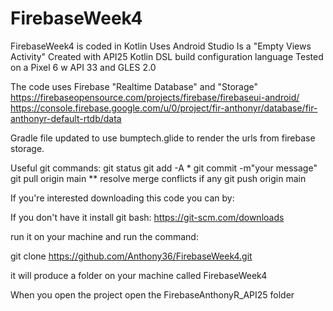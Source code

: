 # FirebaseWeek4
FirebaseWeek4 is coded in Kotlin
Uses Android Studio
Is a "Empty Views Activity"
Created with API25
Kotlin DSL build configuration language
Tested on a Pixel 6 w API 33 and GLES 2.0

The code uses Firebase "Realtime Database" and "Storage"
https://firebaseopensource.com/projects/firebase/firebaseui-android/
https://console.firebase.google.com/u/0/project/fir-anthonyr/database/fir-anthonyr-default-rtdb/data

Gradle file updated to use bumptech.glide to render the urls from firebase storage.

Useful git commands: 
git status
git add -A *
git commit -m"your message"
git pull origin main
** resolve merge conflicts if any
git push origin main

If you're interested downloading this code you can by:

If you don't have it install git bash:
https://git-scm.com/downloads

run it on your machine and run the command:

git clone https://github.com/Anthony36/FirebaseWeek4.git

it will produce a folder on your machine called FirebaseWeek4

When you open the project open the FirebaseAnthonyR_API25 folder

